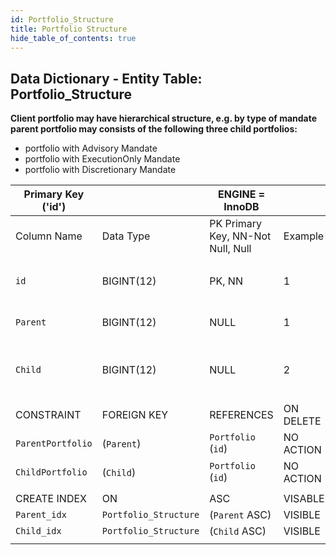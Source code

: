 ```yaml
---
id: Portfolio_Structure
title: Portfolio Structure
hide_table_of_contents: true
---
```


## Data Dictionary - Entity Table: Portfolio_Structure

**Client portfolio may have hierarchical structure, e.g. by type of mandate parent portfolio may consists of the following three child portfolios:**
- portfolio with Advisory Mandate
- portfolio with ExecutionOnly Mandate
- portfolio with Discretionary Mandate			

| Primary Key ('id')||ENGINE = InnoDB|||
|---|---|---|---|---|
|Column Name|Data Type|PK Primary Key, NN-Not Null, Null|Example|Comments|
||
|`id`|BIGINT(12)|PK, NN|1|PrimaryKey-ID,(auto creates)|
|`Parent`|BIGINT(12)|NULL|1|Top of hierarchy (parent)|
|`Child`|BIGINT(12)|NULL|2|Under parent hierarchy (child)|
||
|CONSTRAINT|FOREIGN KEY|REFERENCES|ON DELETE|ON UPDATE|
|`ParentPortfolio`|(`Parent`)|`Portfolio` (`id`)| NO ACTION|NO ACTION|
|`ChildPortfolio`|(`Child`)|`Portfolio` (`id`)| NO ACTION|NO ACTION|
||
|CREATE INDEX|ON|ASC|VISABLE||
|`Parent_idx`|`Portfolio_Structure`|(`Parent` ASC)| VISIBLE||
|`Child_idx`|`Portfolio_Structure`|(`Child` ASC)  | VISIBLE||
||
